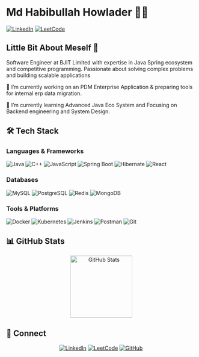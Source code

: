 # Md Habibullah Howlader 👨‍💻


[![LinkedIn](https://img.shields.io/badge/LinkedIn-Connect-blue)](https://www.linkedin.com/in/habibullah-hs/)
[![LeetCode](https://img.shields.io/badge/LeetCode-Profile-FFA116?style=flat&logo=leetcode&logoColor=white)](https://leetcode.com/u/mhhs/)

## Little Bit About Meself 🚀

Software Engineer at BJIT Limited with expertise in Java Spring ecosystem and competitive programming. Passionate about solving complex problems and building scalable applications

  🔭 I’m currently working on an PDM Enterprise Application & preparing tools for internal erp data migration. 

  🌱 I’m currently learning Advanced Java Eco System and Focusing on Backend engineering and System Design.


## 🛠️ Tech Stack
### Languages & Frameworks
<p>
  <img alt="Java" src="https://img.shields.io/badge/-Java-007396?style=flat-square&logo=java&logoColor=white" />
  <img alt="C++" src="https://img.shields.io/badge/-C++-00599C?style=flat-square&logo=cplusplus&logoColor=white" />
  <img alt="JavaScript" src="https://img.shields.io/badge/-JavaScript-F7DF1E?style=flat-square&logo=javascript&logoColor=black" />
  <img alt="Spring Boot" src="https://img.shields.io/badge/-Spring_Boot-6DB33F?style=flat-square&logo=spring-boot&logoColor=white" />
  <img alt="Hibernate" src="https://img.shields.io/badge/-Hibernate-59666C?style=flat-square&logo=hibernate&logoColor=white" />
  <img alt="React" src="https://img.shields.io/badge/-React-45b8d8?style=flat-square&logo=react&logoColor=white" />
</p>

### Databases
<p>
  <img alt="MySQL" src="https://img.shields.io/badge/-MySQL-4479A1?style=flat-square&logo=mysql&logoColor=white" />
  <img alt="PostgreSQL" src="https://img.shields.io/badge/-PostgreSQL-336791?style=flat-square&logo=postgresql&logoColor=white" />
  <img alt="Redis" src="https://img.shields.io/badge/-Redis-DC382D?style=flat-square&logo=redis&logoColor=white" />
  <img alt="MongoDB" src="https://img.shields.io/badge/-MongoDB-13aa52?style=flat-square&logo=mongodb&logoColor=white" />
</p>

### Tools & Platforms
<p>
  <img alt="Docker" src="https://img.shields.io/badge/-Docker-46a2f1?style=flat-square&logo=docker&logoColor=white" />
  <img alt="Kubernetes" src="https://img.shields.io/badge/-Kubernetes-326CE5?style=flat-square&logo=kubernetes&logoColor=white" />
  <img alt="Jenkins" src="https://img.shields.io/badge/-Jenkins-D24939?style=flat-square&logo=jenkins&logoColor=white" />
  <img alt="Postman" src="https://img.shields.io/badge/-Postman-FF6C37?style=flat-square&logo=postman&logoColor=white" />
  <img alt="Git" src="https://img.shields.io/badge/-Git-F05032?style=flat-square&logo=git&logoColor=white" />
</p>

## 📊 GitHub Stats

<div align="center">
  <img src="https://github-readme-stats.vercel.app/api?username=Habib-hs&show_icons=true&count_private=true&theme=radical" alt="GitHub Stats" height="165">
 
</div>

## 🤝 Connect

<div align="center">
  
[![LinkedIn](https://img.shields.io/badge/linkedin-%230077B5.svg?style=for-the-badge&logo=linkedin&logoColor=white)](https://www.linkedin.com/in/habibullah-hs/)
[![LeetCode](https://img.shields.io/badge/LeetCode-%23FFA116.svg?style=for-the-badge&logo=LeetCode&logoColor=black)](https://leetcode.com/u/mhhs/)
[![GitHub](https://img.shields.io/badge/github-%23121011.svg?style=for-the-badge&logo=github&logoColor=white)](https://github.com/Habib-hs)

</div>
